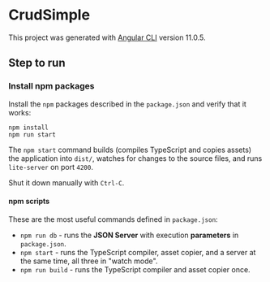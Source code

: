 # CrudSimple

This project was generated with [Angular CLI](https://github.com/angular/angular-cli) version 11.0.5.

## Step to run
### Install npm packages

Install the `npm` packages described in the `package.json` and verify that it works:

```shell
npm install
npm run start
```
The `npm start` command builds (compiles TypeScript and copies assets) the application into `dist/`, watches for changes to the source files, and runs `lite-server` on port `4200`.

Shut it down manually with `Ctrl-C`.

#### npm scripts

These are the most useful commands defined in `package.json`:

* `npm run db` - runs the **JSON Server** with execution **parameters** in  `package.json`.
* `npm start` - runs the TypeScript compiler, asset copier, and a server at the same time, all three in "watch mode".
* `npm run build` - runs the TypeScript compiler and asset copier once.
